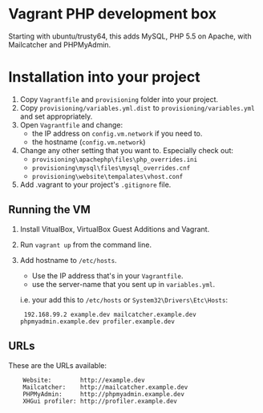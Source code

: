 # Vagrant PHP development box

Starting with ubuntu/trusty64, this adds MySQL, PHP 5.5 on Apache, with
Mailcatcher and PHPMyAdmin.


# Installation into your project

1. Copy `Vagrantfile` and `provisioning` folder into your project.
2. Copy `provisioning/variables.yml.dist` to `provisioning/variables.yml`
   and set appropriately.
3. Open `Vagrantfile` and change:
    - the IP address on `config.vm.network` if you need to.
    - the hostname (`config.vm.network`)
4. Change any other setting that you want to. Especially check out:
    - `provisioning\apachephp\files\php_overrides.ini`
    - `provisioning\mysql\files\mysql_overrides.cnf`
    - `provisioning\website\tempalates\vhost.conf`
5. Add .vagrant to your project's `.gitignore` file.


## Running the VM

1. Install VitualBox, VirtualBox Guest Additions and Vagrant.

2. Run `vagrant up` from the command line.

3. Add hostname to `/etc/hosts`.
   
    - Use the IP address that's in your `Vagrantfile`.
    - use the server-name that you sent up in `variables.yml`.

    i.e. your add this to `/etc/hosts` or `System32\Drivers\Etc\Hosts`:

        192.168.99.2 example.dev mailcatcher.example.dev phpmyadmin.example.dev profiler.example.dev

## URLs

These are the URLs available:

        Website:        http://example.dev
        Mailcatcher:    http://mailcatcher.example.dev
        PHPMyAdmin:     http://phpmyadmin.example.dev
        XHGui profiler: http://profiler.example.dev
